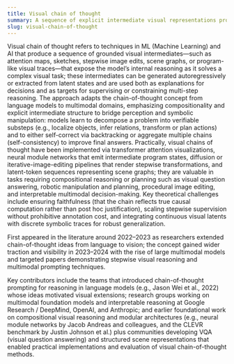 ```yaml
---
title: Visual chain of thought
summary: A sequence of explicit intermediate visual representations produced by a model that reveal and structure multi-step visual reasoning or planning to improve interpretability, correctness, and trainability.
slug: visual-chain-of-thought
---
```


Visual chain of thought refers to techniques in ML (Machine Learning) and AI that produce a sequence of grounded visual intermediates—such as attention maps, sketches, stepwise image edits, scene graphs, or program-like visual traces—that expose the model’s internal reasoning as it solves a complex visual task; these intermediates can be generated autoregressively or extracted from latent states and are used both as explanations for decisions and as targets for supervising or constraining multi-step reasoning. The approach adapts the chain-of-thought concept from language models to multimodal domains, emphasizing compositionality and explicit intermediate structure to bridge perception and symbolic manipulation: models learn to decompose a problem into verifiable substeps (e.g., localize objects, infer relations, transform or plan actions) and to either self-correct via backtracking or aggregate multiple chains (self-consistency) to improve final answers. Practically, visual chains of thought have been implemented via transformer attention visualizations, neural module networks that emit intermediate program states, diffusion or iterative-image-editing pipelines that render stepwise transformations, and latent-token sequences representing scene graphs; they are valuable in tasks requiring compositional reasoning or planning such as visual question answering, robotic manipulation and planning, procedural image editing, and interpretable multimodal decision-making. Key theoretical challenges include ensuring faithfulness (that the chain reflects true causal computation rather than post hoc justification), scaling stepwise supervision without prohibitive annotation cost, and integrating continuous visual latents with discrete symbolic traces for robust generalization.

First appeared in the literature around 2022–2023 as researchers extended chain-of-thought ideas from language to vision; the concept gained wider traction and visibility in 2023–2024 with the rise of large multimodal models and targeted papers demonstrating stepwise visual reasoning and multimodal prompting techniques.

Key contributors include the teams that introduced chain-of-thought prompting for reasoning in language models (e.g., Jason Wei et al., 2022) whose ideas motivated visual extensions; research groups working on multimodal foundation models and interpretable reasoning at Google Research / DeepMind, OpenAI, and Anthropic; and earlier foundational work on compositional visual reasoning and modular architectures (e.g., neural module networks by Jacob Andreas and colleagues, and the CLEVR benchmark by Justin Johnson et al.) plus communities developing VQA (visual question answering) and structured scene representations that enabled practical implementations and evaluation of visual chain-of-thought methods.
